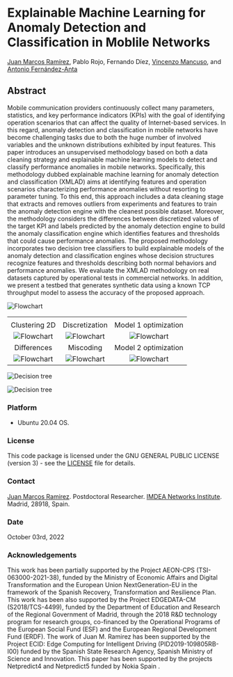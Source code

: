 # Explainable Machine Learning for Anomaly Detection and Classification in Moblile Networks

[Juan Marcos Ramírez](https://juanmarcosramirez.github.io/), Pablo Rojo, Fernando Díez, [Vincenzo Mancuso](https://networks.imdea.org/team/imdea-networks-team/people/vincenzo-mancuso/), and [Antonio Fernández-Anta](https://networks.imdea.org/team/imdea-networks-team/people/antonio-fernandez-anta/)

## Abstract

Mobile communication providers continuously collect many parameters, statistics, and key performance indicators (KPIs) with the goal of identifying operation scenarios that can affect the quality of Internet-based services. In this regard, anomaly detection and classification in mobile networks have become challenging tasks due to both the huge number of involved variables and the unknown distributions exhibited by input features. This paper introduces an unsupervised methodology based on both a data cleaning strategy and explainable machine learning models to detect and classify performance anomalies in mobile networks. Specifically, this methodology dubbed explainable machine learning for anomaly detection and classification (XMLAD) aims at identifying features and operation scenarios characterizing performance anomalies without resorting to parameter tuning. To this end, this approach includes a data cleaning stage that extracts and removes outliers from experiments and features to train the anomaly detection engine with the cleanest possible dataset. Moreover, the methodology considers the differences between discretized values of the target KPI and labels predicted by the anomaly detection engine to build the anomaly classification engine which identifies features and thresholds that could cause performance anomalies. The proposed methodology incorporates two decision tree classifiers to build explainable models of the anomaly detection and classification engines whose decision structures recognize features and thresholds describing both normal behaviors and performance anomalies. We evaluate the XMLAD methodology on real datasets captured by operational tests in commercial networks. In addition, we present a testbed that generates synthetic data using a known TCP throughput model to assess the accuracy of the proposed approach.

![Flowchart](https://github.com/GCGImdea/NetPredict/blob/main/CommNetworks2022/images/XMLAD_Figure.png?raw=true "Flowchart")


|     |     |     |
| :-: | :-: | :-: |
|     |     |     |
| Clustering 2D | Discretization | Model 1 optimization |
| ![](https://github.com/GCGImdea/NetPredict/blob/main/CommNetworks2022/images/nokia_dataset/FL_clustering2D.png?raw=true "Flowchart") | ![](https://github.com/GCGImdea/NetPredict/blob/main/CommNetworks2022/images/nokia_dataset/FL_discretization.png?raw=true "Flowchart") | ![](https://github.com/GCGImdea/NetPredict/blob/main/CommNetworks2022/images/nokia_dataset/FL_model1_optimization.png?raw=true "Flowchart") |
| Differences | Miscoding | Model 2 optimization |
| ![](https://github.com/GCGImdea/NetPredict/blob/main/CommNetworks2022/images/nokia_dataset/FL_differences.png?raw=true "Flowchart") | ![](https://github.com/GCGImdea/NetPredict/blob/main/CommNetworks2022/images/nokia_dataset/FL_miscoding.png?raw=true "Flowchart") | ![](https://github.com/GCGImdea/NetPredict/blob/main/CommNetworks2022/images/nokia_dataset/FL_model2_optimization.png?raw=true "Flowchart") |

![Decision tree](https://github.com/GCGImdea/NetPredict/blob/main/CommNetworks2022/models/nokia_dataset/model1_file_dl.png?raw=true "Decision tree")

![Decision tree](https://github.com/GCGImdea/NetPredict/blob/main/CommNetworks2022/models/nokia_dataset/model2_file_dl.png?raw=true "Decision tree")

### Platform

* Ubuntu 20.04 OS.

### License

This code package is licensed under the GNU GENERAL PUBLIC LICENSE (version 3) - see the [LICENSE](LICENSE) file for details. 

### Contact

[Juan Marcos Ramirez](juan.ramirez@imdea.org). Postdoctoral Researcher. [IMDEA Networks Institute](https://networks.imdea.org/). Madrid, 28918, Spain. 

### Date

October 03rd, 2022

### Acknowledgements

This work has been partially supported by the Project AEON-CPS (TSI-063000-2021-38), funded by the Ministry of Economic Affairs and Digital Transformation and the European Union NextGeneration-EU in the framework of the Spanish Recovery, Transformation and Resilience Plan. This work has been also supported by the Project EDGEDATA-CM (S2018/TCS-4499), funded by the Department of Education and Research of the Regional Government of Madrid, through the 2018 R&D technology program for research groups, co-financed by the Operational Programs of the European Social Fund (ESF) and the European Regional Development Fund (ERDF). The work of Juan M. Ramirez has been supported by the Project ECID: Edge Computing for Intelligent Driving (PID2019-109805RB-I00) funded by the Spanish State Research Agency, Spanish Ministry of Science and Innovation. This paper has been supported by the projects Netpredict4 and Netpredict5 funded by Nokia Spain .
